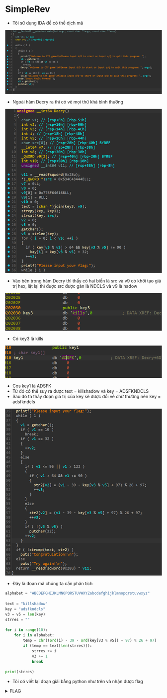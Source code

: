 # SimpleRev

- Tôi sử dụng IDA để có thể dịch mã

![main](./images/main.png)

- Ngoài hàm Decry ra thì có vẻ mọi thứ khá bình thường

![decry1](./images/decry1.png)

- Vào bên trong hàm Decry thì thấy có hai biến là src và v9 có khởi tạo giá trị hex, lật lại thì được src được gán là NDCLS và v9 là hadow

![key3](./images/key3.png)

- Có key3 là kills

![key1](./images/key1.png)

- Cos key1 là ADSFK
- Từ đó có thể suy ra được text = killshadow và key = ADSFKNDCLS
- Sau đó ta thấy đoạn giá trị của key sẽ được đổi về chữ thường nên key = adsfkndcls

![decry2](./images/decry2.png)

- Đây là đoạn mã chúng ta cần phân tích

``` python
alphabet = "ABCDEFGHIJKLMNOPQRSTUVWXYZabcdefghijklmnopqrstuvwxyz"

text = "killshadow"
key = "adsfkndcls"
v3 = v5 = len(key)
strres = ""

for i in range(10):
    for i in alphabet:
        temp = chr((ord(i) - 39 - ord(key[v3 % v5]) + 97) % 26 + 97)
        if (temp == text[len(strres)]):
            strres += i
            v3 += 1
            break

print(strres)
```
- Tôi có viết lại đoạn giải bằng python như trên và nhận được flag

<details>
<summary style="cursor: pointer">FLAG</summary>

```
flag{KLDQCUDFZO}
```
</details>
